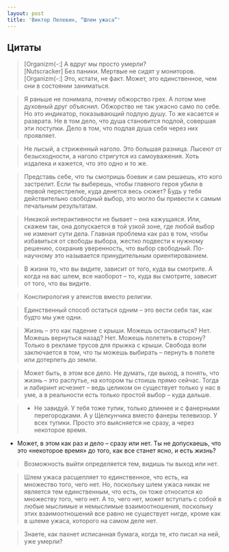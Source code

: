```yaml
---
layout: post
title: 'Виктор Пелевин, “Шлем ужаса”'
---
```


## Цитаты

>[Organizm(-:] А вдруг мы просто умерли?  
[Nutscracker] Без паники. Мертвые не сидят у мониторов.  
[Organizm(-:] Это, кстати, не факт. Может, это единственное, чем они в состоянии заниматься.  

>Я раньше не понимала, почему обжорство грех. А потом мне духовный друг объяснил. Обжорство не так ужасно само по себе. Но это индикатор, показывающий подлую душу. То же касается и разврата. Не в том дело, что душа становится подлой, совершая эти поступки. Дело в том, что подлая душа себя через них проявляет.

>Не лысый, а стриженный наголо. Это большая разница. Лысеют от безысходности, а наголо стригутся из самоуважения. Хоть издалека и кажется, что это одно и то же.

>Представь себе, что ты смотришь боевик и сам решаешь, кто кого застрелит. Если ты выберешь, чтобы главного героя убили в первой перестрелке, куда денется весь сюжет? Будь у тебя действительно свободный выбор, это могло бы привести к самым печальным результатам.

>Никакой интерактивности не бывает – она кажущаяся. Или, скажем так, она допускается в той узкой зоне, где любой выбор не изменит сути дела. Главная проблема как раз в том, чтобы избавиться от свободы выбора, жестко подвести к нужному решению, сохранив уверенность, что выбор свободный. По-научному это называется принудительным ориентированием.

>В жизни то, что вы видите, зависит от того, куда вы смотрите. А когда на вас шлем, все наоборот – то, куда вы смотрите, зависит от того, что вы видите.

>Конспирология у атеистов вместо религии.

>Единственный способ остаться одним – это вести себя так, как будто мы уже одни.

>Жизнь – это как падение с крыши. Можешь остановиться? Нет. Можешь вернуться назад? Нет. Можешь полететь в сторону? Только в рекламе трусов для прыжка с крыши. Свобода воли заключается в том, что ты можешь выбирать – пернуть в полете или дотерпеть до земли.

>Может быть, в этом все дело. Не думать, где выход, а понять, что жизнь – это распутье, на котором ты стоишь прямо сейчас. Тогда и лабиринт исчезнет – ведь целиком он существует только у нас в уме, а в реальности есть только простой выбор – куда дальше.

>- Не завидуй. У тебя тоже тупик, только длиннее и с фанерными перегородками. А у Щелкунчика вместо фанеры телевизор. У всех тупики. Просто это выясняется не сразу, а через некоторое время.  
- Может, в этом как раз и дело – сразу или нет. Ты не допускаешь, что это «некоторое время» до того, как все станет ясно, и есть жизнь?  

>Возможность выйти определяется тем, видишь ты выход или нет.

>Шлем ужаса расщепляет то единственное, что есть, на множество того, чего нет. Но, поскольку шлем ужаса никак не является тем единственным, что есть, он тоже относится ко множеству того, чего нет. А то, чего нет, может вступать с собой в любые мыслимые и немыслимые взаимоотношения, поскольку этих взаимоотношений все равно не существует нигде, кроме как в шлеме ужаса, которого на самом деле нет.

>Знаете, как пахнет исписанная бумага, когда те, кто писал на ней, уже умерли?
